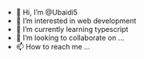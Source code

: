- 👋 Hi, I’m @Ubaidi5
- 👀 I’m interested in web development
- 🌱 I’m currently learning typescript
- 💞️ I’m looking to collaborate on ...
- 📫 How to reach me ...

<!---
Ubaidi5/Ubaidi5 is a ✨ special ✨ repository because its `README.md` (this file) appears on your GitHub profile.
You can click the Preview link to take a look at your changes.
--->

